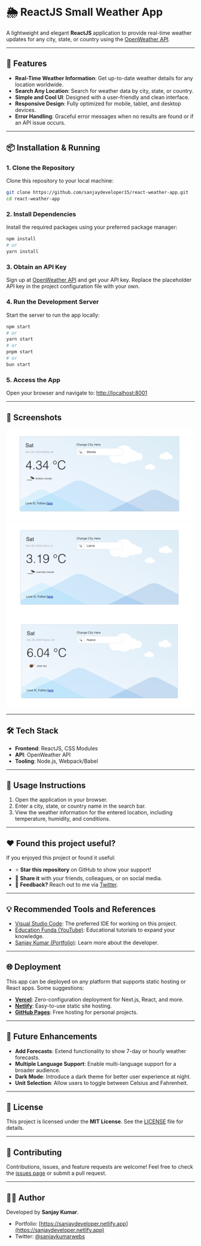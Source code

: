 # **🌦️ ReactJS Small Weather App**

A lightweight and elegant **ReactJS** application to provide real-time weather updates for any city, state, or country using the [OpenWeather API](https://openweathermap.org/api).

---

## **🚀 Features**

- **Real-Time Weather Information**: Get up-to-date weather details for any location worldwide.
- **Search Any Location**: Search for weather data by city, state, or country.
- **Simple and Cool UI**: Designed with a user-friendly and clean interface.
- **Responsive Design**: Fully optimized for mobile, tablet, and desktop devices.
- **Error Handling**: Graceful error messages when no results are found or if an API issue occurs.

---

## **📦 Installation & Running**

### **1. Clone the Repository**
Clone this repository to your local machine:
```bash
git clone https://github.com/sanjaydeveloper15/react-weather-app.git
cd react-weather-app
```

### **2. Install Dependencies**
Install the required packages using your preferred package manager:
```bash
npm install
# or
yarn install
```

### **3. Obtain an API Key**
Sign up at [OpenWeather API](https://openweathermap.org/api) and get your API key. Replace the placeholder API key in the project configuration file with your own.

### **4. Run the Development Server**
Start the server to run the app locally:
```bash
npm start
# or
yarn start
# or
pnpm start
# or
bun start
```

### **5. Access the App**
Open your browser and navigate to:
[http://localhost:8001](http://localhost:8001)

---

## **📸 Screenshots**
<!-- 
![Home Page Screenshot New Delhi](https://github.com/sanjaydeveloper15/reactjs-weather-app/blob/main/public/images/react-weather-app-sanjaydeveloper15.png) -->
![Home Page Screenshot Shima](https://github.com/sanjaydeveloper15/reactjs-weather-app/blob/main/public/images/react-weather-app-s1-sanjaydeveloper15.png)
![Home Page Screenshot Latvia](https://github.com/sanjaydeveloper15/reactjs-weather-app/blob/main/public/images/react-weather-app-s2-sanjaydeveloper15.png)
![Home Page Screenshot Nuevo](https://github.com/sanjaydeveloper15/reactjs-weather-app/blob/main/public/images/react-weather-app-s3-sanjaydeveloper15.png)


---

## **🛠️ Tech Stack**

- **Frontend**: ReactJS, CSS Modules
- **API**: OpenWeather API
- **Tooling**: Node.js, Webpack/Babel

---

## **📖 Usage Instructions**

1. Open the application in your browser.
2. Enter a city, state, or country name in the search bar.
3. View the weather information for the entered location, including temperature, humidity, and conditions.

---

## **❤️ Found this project useful?**

If you enjoyed this project or found it useful:
- ⭐️ **Star this repository** on GitHub to show your support!
- 📢 **Share it** with your friends, colleagues, or on social media.
- 💬 **Feedback?** Reach out to me via [Twitter](https://twitter.com/sanjaykumarwebs).

---

## **💡 Recommended Tools and References**

- [Visual Studio Code](https://code.visualstudio.com/download): The preferred IDE for working on this project.
- [Education Funda (YouTube)](https://www.youtube.com/@EducationFundaIndia): Educational tutorials to expand your knowledge.
- [Sanjay Kumar (Portfolio)](https://sanjaydeveloper.netlify.app/): Learn more about the developer.

---

## **🌐 Deployment**

This app can be deployed on any platform that supports static hosting or React apps. Some suggestions:
- **[Vercel](https://vercel.com/)**: Zero-configuration deployment for Next.js, React, and more.
- **[Netlify](https://www.netlify.com/)**: Easy-to-use static site hosting.
- **[GitHub Pages](https://pages.github.com/)**: Free hosting for personal projects.

---

## **🔧 Future Enhancements**

- **Add Forecasts**: Extend functionality to show 7-day or hourly weather forecasts.
- **Multiple Language Support**: Enable multi-language support for a broader audience.
- **Dark Mode**: Introduce a dark theme for better user experience at night.
- **Unit Selection**: Allow users to toggle between Celsius and Fahrenheit.

---

## **📄 License**

This project is licensed under the **MIT License**. See the [LICENSE](./LICENSE) file for details.

---

## **🤝 Contributing**

Contributions, issues, and feature requests are welcome! Feel free to check the [issues page](https://github.com/sanjaydeveloper15/react-weather-app/issues) or submit a pull request.

---

## **👨‍💻 Author**

Developed by **Sanjay Kumar**.  
- Portfolio: [https://sanjaydeveloper.netlify.app](https://sanjaydeveloper.netlify.app)  
- Twitter: [@sanjaykumarwebs](https://twitter.com/sanjaykumarwebs)
